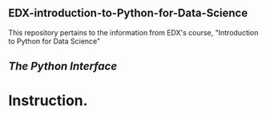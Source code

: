## EDX-introduction-to-Python-for-Data-Science
This repository pertains to the information from EDX's course, "Introduction to Python for Data Science"

## *The Python Interface*
# Instruction.
